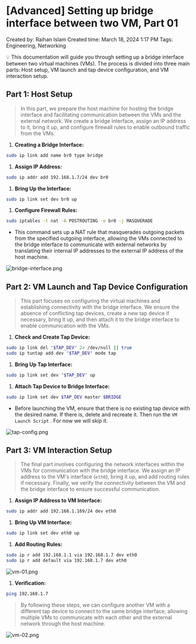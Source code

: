 # [Advanced] Setting up bridge interface between two VM, Part 01

Created by: Raihan Islam
Created time: March 18, 2024 1:17 PM
Tags: Engineering, Networking

<aside>
💡 This documentation will guide you through setting up a bridge interface between two virtual machines (VMs). The process is divided into three main parts: Host setup, VM launch and tap device configuration, and VM interaction setup.

</aside>

## **Part 1: Host Setup**

> In this part, we prepare the host machine for hosting the bridge interface and facilitating communication between the VMs and the external network. We create a bridge interface, assign an IP address to it, bring it up, and configure firewall rules to enable outbound traffic from the VMs.
> 

1. **Creating a Bridge Interface:**

```bash
sudo ip link add name br0 type bridge
```

1. **Assign IP Address:**

```bash
sudo ip addr add 192.168.1.7/24 dev br0
```

1. **Bring Up the Interface:**

```bash
sudo ip link set dev br0 up
```

1. **Configure Firewall Rules:**

```bash
sudo iptables -t nat -A POSTROUTING -o br0 -j MASQUERADE
```

- This command sets up a NAT rule that masquerades outgoing packets from the specified outgoing interface, allowing the VMs connected to the bridge interface to communicate with external networks by translating their internal IP addresses to the external IP address of the host machine.

![bridge-interface.png](%5BAdvanced%5D%20Setting%20up%20bridge%20interface%20between%20two%20b46cb38ea2bf4215b912e695e314c72a/bridge-interface.png)

## **Part 2: VM Launch and Tap Device Configuration**

> This part focuses on configuring the virtual machines and establishing connectivity with the bridge interface. We ensure the absence of conflicting tap devices, create a new tap device if necessary, bring it up, and then attach it to the bridge interface to enable communication with the VMs.
> 

1. **Check and Create Tap Device:**

```bash
sudo ip link del "$TAP_DEV" 2> /dev/null || true
sudo ip tuntap add dev "$TAP_DEV" mode tap
```

1. **Bring Up Tap Interface:**

```bash
sudo ip link set dev "$TAP_DEV" up
```

1. **Attach Tap Device to Bridge Interface:**

```bash
sudo ip link set dev $TAP_DEV master $BRIDGE
```

- Before launching the VM, ensure that there is no existing tap device with the desired name. If there is, delete and recreate it. Then run the `VM Launch Script` . For now we will skip it.

![tap-config.png](%5BAdvanced%5D%20Setting%20up%20bridge%20interface%20between%20two%20b46cb38ea2bf4215b912e695e314c72a/tap-config.png)

## **Part 3: VM Interaction Setup**

> The final part involves configuring the network interfaces within the VMs for communication with the bridge interface. We assign an IP address to the VM's interface (`eth0`), bring it up, and add routing rules if necessary. Finally, we verify the connectivity between the VM and the bridge interface to ensure successful communication.
> 

1. **Assign IP Address to VM Interface:**

```bash
sudo ip addr add 192.168.1.169/24 dev eth0
```

1. **Bring Up VM Interface:**

```bash
sudo ip link set dev eth0 up
```

1. **Add Routing Rules:**

```bash
sudo ip r add 192.168.1.1 via 192.168.1.7 dev eth0
sudo ip r add default via 192.168.1.7 dev eth0
```

![vm-01.png](%5BAdvanced%5D%20Setting%20up%20bridge%20interface%20between%20two%20b46cb38ea2bf4215b912e695e314c72a/vm-01.png)

1. **Verification:**

```bash
ping 192.168.1.7
```

> By following these steps, we can configure another VM with a different tap device to connect to the same bridge interface, allowing multiple VMs to communicate with each other and the external network through the host machine.
> 

![vm-02.png](%5BAdvanced%5D%20Setting%20up%20bridge%20interface%20between%20two%20b46cb38ea2bf4215b912e695e314c72a/vm-02.png)